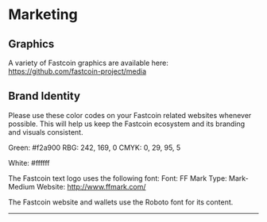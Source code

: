 # Marketing

## Graphics

A variety of Fastcoin graphics are available here: https://github.com/fastcoin-project/media

## Brand Identity

Please use these color codes on your Fastcoin related websites whenever possible. This will help us keep the Fastcoin ecosystem and its branding and visuals consistent.

Green:
#f2a900
RBG: 242, 169, 0
CMYK: 0, 29, 95, 5

White: #ffffff

The Fastcoin text logo uses the following font:
Font: FF Mark
Type: Mark-Medium
Website: http://www.ffmark.com/

The Fastcoin website and wallets use the Roboto font for its content.

---
